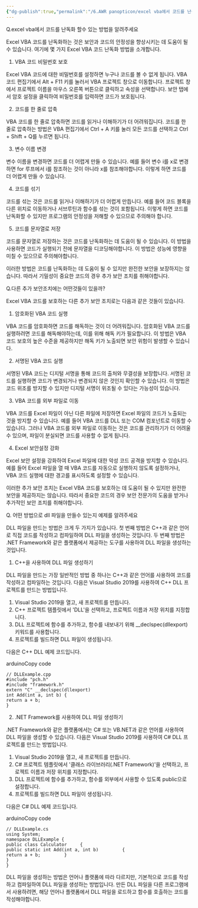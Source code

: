 ```yaml
---
{"dg-publish":true,"permalink":"/6.AWR panopticon/excel vba에서 코드를 난독화/","dgPassFrontmatter":true}
---
```



Q.excel vba에서 코드를 난독화 할수 있는 방법을 알려주세요

Excel VBA 코드를 난독화하는 것은 보안과 코드의 안정성을 향상시키는 데 도움이 될 수 있습니다. 여기에 몇 가지 Excel VBA 코드 난독화 방법을 소개합니다.

1.  VBA 코드 비밀번호 보호

Excel VBA 코드에 대한 비밀번호를 설정하면 누구나 코드를 볼 수 없게 됩니다. VBA 코드 편집기에서 Alt + F11 키를 눌러서 VBA 프로젝트 창으로 이동합니다. 프로젝트 창에서 프로젝트 이름을 마우스 오른쪽 버튼으로 클릭하고 속성을 선택합니다. 보안 탭에서 암호 설정을 클릭하여 비밀번호를 입력하면 코드가 보호됩니다.

2.  코드를 한 줄로 압축

VBA 코드를 한 줄로 압축하면 코드를 읽거나 이해하기가 더 어려워집니다. 코드를 한 줄로 압축하는 방법은 VBA 편집기에서 Ctrl + A 키를 눌러 모든 코드를 선택하고 Ctrl + Shift + Q를 누르면 됩니다.

3.  변수 이름 변경

변수 이름을 변경하면 코드를 더 어렵게 만들 수 있습니다. 예를 들어 변수 i를 x로 변경하면 for 루프에서 i를 참조하는 것이 아니라 x를 참조해야합니다. 이렇게 하면 코드를 더 어렵게 만들 수 있습니다.

4.  코드를 섞기

코드를 섞는 것은 코드를 읽거나 이해하기가 더 어렵게 만듭니다. 예를 들어 코드 블록을 다른 위치로 이동하거나 서브루틴과 함수를 섞는 것이 포함됩니다. 이렇게 하면 코드를 난독화할 수 있지만 프로그램의 안정성을 저해할 수 있으므로 주의해야 합니다.

5.  코드를 문자열로 저장

코드를 문자열로 저장하는 것은 코드를 난독화하는 데 도움이 될 수 있습니다. 이 방법을 사용하면 코드가 실행되기 전에 문자열을 디코딩해야합니다. 이 방법은 성능에 영향을 미칠 수 있으므로 주의해야합니다.

이러한 방법은 코드를 난독화하는 데 도움이 될 수 있지만 완전한 보안을 보장하지는 않습니다. 따라서 기밀성이 중요한 코드의 경우 추가 보안 조치를 취해야합니다.

Q.다른 추가 보안조치에는 어떤것들이 있을까?

Excel VBA 코드를 보호하는 다른 추가 보안 조치로는 다음과 같은 것들이 있습니다.

1.  암호화된 VBA 코드 실행

VBA 코드를 암호화하면 코드를 해독하는 것이 더 어려워집니다. 암호화된 VBA 코드를 실행하려면 코드를 해독해야하는데, 이를 위해 해독 키가 필요합니다. 이 방법은 VBA 코드 보호의 높은 수준을 제공하지만 해독 키가 노출되면 보안 위험이 발생할 수 있습니다.

2.  서명된 VBA 코드 실행

서명된 VBA 코드는 디지털 서명을 통해 코드의 출처와 무결성을 보장합니다. 서명된 코드를 실행하면 코드가 변경되거나 변경되지 않은 것인지 확인할 수 있습니다. 이 방법은 코드 위조를 방지할 수 있지만 디지털 서명이 위조될 수 있다는 가능성이 있습니다.

3.  VBA 코드를 외부 파일로 이동

VBA 코드를 Excel 파일이 아닌 다른 파일에 저장하면 Excel 파일의 코드가 노출되는 것을 방지할 수 있습니다. 예를 들어 VBA 코드를 DLL 또는 COM 컴포넌트로 이동할 수 있습니다. 그러나 VBA 코드를 외부 파일로 이동하는 것은 코드를 관리하기가 더 어려울 수 있으며, 파일이 분실되면 코드를 사용할 수 없게 됩니다.

4.  Excel 보안설정 강화

Excel 보안 설정을 강화하여 Excel 파일에 대한 악성 코드 공격을 방지할 수 있습니다. 예를 들어 Excel 파일을 열 때 VBA 코드를 자동으로 실행하지 않도록 설정하거나, VBA 코드 실행에 대한 경고를 표시하도록 설정할 수 있습니다.

이러한 추가 보안 조치는 Excel VBA 코드를 보호하는 데 도움이 될 수 있지만 완전한 보안을 제공하지는 않습니다. 따라서 중요한 코드의 경우 보안 전문가의 도움을 받거나 추가적인 보안 조치를 취해야합니다.



Q. 어떤 방법으로 dll 파일을 만들수 있는지 예제를 알려주세요

DLL 파일을 만드는 방법은 크게 두 가지가 있습니다. 첫 번째 방법은 C++과 같은 언어로 직접 코드를 작성하고 컴파일하여 DLL 파일을 생성하는 것입니다. 두 번째 방법은 .NET Framework와 같은 플랫폼에서 제공하는 도구를 사용하여 DLL 파일을 생성하는 것입니다.

1.  C++을 사용하여 DLL 파일 생성하기

DLL 파일을 만드는 가장 일반적인 방법 중 하나는 C++과 같은 언어를 사용하여 코드를 작성하고 컴파일하는 것입니다. 다음은 Visual Studio 2019를 사용하여 C++ DLL 프로젝트를 만드는 방법입니다.

1.  Visual Studio 2019을 열고, 새 프로젝트를 만듭니다.
2.  C++ 프로젝트 템플릿에서 'DLL'을 선택하고, 프로젝트 이름과 저장 위치를 지정합니다.
3.  DLL 프로젝트에 함수를 추가하고, 함수를 내보내기 위해 __declspec(dllexport) 키워드를 사용합니다.
4.  프로젝트를 빌드하면 DLL 파일이 생성됩니다.

다음은 C++ DLL 예제 코드입니다.

arduinoCopy code

```
// DLLExample.cpp  
#include "pch.h" 
#include "framework.h"  
extern "C" __declspec(dllexport) 
int Add(int a, int b) {     
return a + b; 
}
```

2.  .NET Framework를 사용하여 DLL 파일 생성하기

.NET Framework와 같은 플랫폼에서는 C# 또는 VB.NET과 같은 언어를 사용하여 DLL 파일을 생성할 수 있습니다. 다음은 Visual Studio 2019를 사용하여 C# DLL 프로젝트를 만드는 방법입니다.

1.  Visual Studio 2019을 열고, 새 프로젝트를 만듭니다.
2.  C# 프로젝트 템플릿에서 '클래스 라이브러리(.NET Framework)'을 선택하고, 프로젝트 이름과 저장 위치를 지정합니다.
3.  DLL 프로젝트에 함수를 추가하고, 함수를 외부에서 사용할 수 있도록 public으로 설정합니다.
4.  프로젝트를 빌드하면 DLL 파일이 생성됩니다.

다음은 C# DLL 예제 코드입니다.

arduinoCopy code

```
// DLLExample.cs  
using System;  
namespace DLLExample {     
public class Calculator     {         
public static int Add(int a, int b)         {             
return a + b;         }     
} 
}
```

DLL 파일을 생성하는 방법은 언어나 플랫폼에 따라 다르지만, 기본적으로 코드를 작성하고 컴파일하여 DLL 파일을 생성하는 방법입니다. 만든 DLL 파일을 다른 프로그램에서 사용하려면, 해당 언어나 플랫폼에서 DLL 파일을 로드하고 함수를 호출하는 코드를 작성해야합니다.